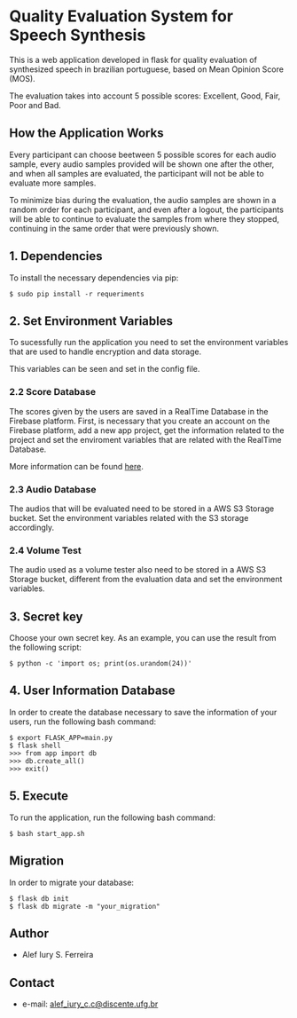 # Quality Evaluation System for Speech Synthesis

This is a web application developed in flask for quality evaluation of synthesized speech in brazilian portuguese, based on Mean Opinion Score (MOS).

The evaluation takes into account 5 possible scores: Excellent, Good, Fair, Poor and Bad.

## How the Application Works

Every participant can choose beetween 5 possible scores for each audio sample, every audio samples provided will be shown one after the other, and
when all samples are evaluated, the participant will not be able to evaluate more samples.

To minimize bias during the evaluation, the audio samples are shown in a random order for each participant, and even after a logout,
the participants will be able to continue to evaluate the samples from where they stopped, continuing in the same order that were previously shown.

## 1. Dependencies

To install the necessary dependencies via pip:

```
$ sudo pip install -r requeriments
```

## 2. Set Environment Variables

To sucessfully run the application you need to set the environment variables that are used to handle encryption and data storage.

This variables can be seen and set in the config file.

### 2.2 Score Database

The scores given by the users are saved in a RealTime Database in the Firebase platform. First, is necessary that you create an account on the Firebase platform, add a new app project, get the information related to the project and set the enviroment variables that are related with the RealTime Database.

More information can be found [here](https://firebase.google.com).

### 2.3 Audio Database

The audios that will be evaluated need to be stored in a AWS S3 Storage bucket. Set the environment variables related with the S3 storage accordingly.

### 2.4 Volume Test

The audio used as a volume tester also need to be stored in a AWS S3 Storage bucket, different from the evaluation data and set the environment variables.

## 3. Secret key

Choose your own secret key. As an example, you can use the result from the following script:

```
$ python -c 'import os; print(os.urandom(24))'
```

## 4. User Information Database

In order to create the database necessary to save the information of your users, run the following bash command:

```
$ export FLASK_APP=main.py
$ flask shell
>>> from app import db
>>> db.create_all()
>>> exit()
```

## 5. Execute

To run the application, run the following bash command:

```
$ bash start_app.sh
```

## Migration

In order to migrate your database:

```
$ flask db init
$ flask db migrate -m "your_migration"
```

## Author

- Alef Iury S. Ferreira

## Contact

- e-mail: alef_iury_c.c@discente.ufg.br
